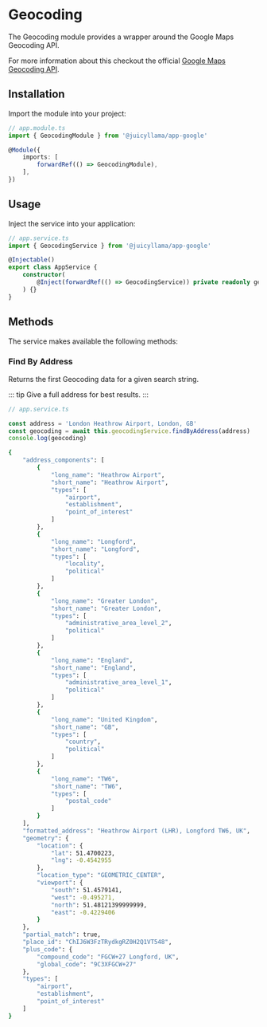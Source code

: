 # Geocoding

The Geocoding module provides a wrapper around the Google Maps Geocoding API.

For more information about this checkout the official [Google Maps Geocoding API](https://developers.google.com/maps/documentation/geocoding/overview).

## Installation

Import the module into your project:

```typescript
// app.module.ts
import { GeocodingModule } from '@juicyllama/app-google'

@Module({
    imports: [
        forwardRef(() => GeocodingModule),
    ],
})
```

## Usage

Inject the service into your application:

```typescript
// app.service.ts
import { GeocodingService } from '@juicyllama/app-google'

@Injectable()
export class AppService {
    constructor(
		@Inject(forwardRef(() => GeocodingService)) private readonly geocodingService: GeocodingService,
    ) {}
}
```

## Methods

The service makes available the following methods:

### Find By Address

Returns the first Geocoding data for a given search string.

::: tip
Give a full address for best results.
:::

```typescript
// app.service.ts

const address = 'London Heathrow Airport, London, GB'
const geocoding = await this.geocodingService.findByAddress(address)
console.log(geocoding)
```

```bash
{
	"address_components": [
		{
			"long_name": "Heathrow Airport",
			"short_name": "Heathrow Airport",
			"types": [
				"airport",
				"establishment",
				"point_of_interest"
			]
		},
		{
			"long_name": "Longford",
			"short_name": "Longford",
			"types": [
				"locality",
				"political"
			]
		},
		{
			"long_name": "Greater London",
			"short_name": "Greater London",
			"types": [
				"administrative_area_level_2",
				"political"
			]
		},
		{
			"long_name": "England",
			"short_name": "England",
			"types": [
				"administrative_area_level_1",
				"political"
			]
		},
		{
			"long_name": "United Kingdom",
			"short_name": "GB",
			"types": [
				"country",
				"political"
			]
		},
		{
			"long_name": "TW6",
			"short_name": "TW6",
			"types": [
				"postal_code"
			]
		}
	],
	"formatted_address": "Heathrow Airport (LHR), Longford TW6, UK",
	"geometry": {
		"location": {
			"lat": 51.4700223,
			"lng": -0.4542955
		},
		"location_type": "GEOMETRIC_CENTER",
		"viewport": {
			"south": 51.4579141,
			"west": -0.495271,
			"north": 51.48121399999999,
			"east": -0.4229406
		}
	},
	"partial_match": true,
	"place_id": "ChIJ6W3FzTRydkgRZ0H2Q1VT548",
	"plus_code": {
		"compound_code": "FGCW+27 Longford, UK",
		"global_code": "9C3XFGCW+27"
	},
	"types": [
		"airport",
		"establishment",
		"point_of_interest"
	]
}
```


